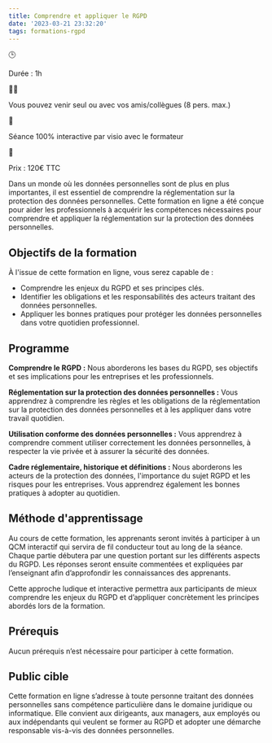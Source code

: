 ```yaml
---
title: Comprendre et appliquer le RGPD
date: '2023-03-21 23:32:20'
tags: formations-rgpd
---
```


🕒

Durée : 1h

👨‍🎓

Vous pouvez venir seul ou avec vos amis/collègues (8 pers. max.)

👋

Séance 100% interactive par visio avec le formateur

🛒

Prix : 120€ TTC

Dans un monde où les données personnelles sont de plus en plus importantes, il est essentiel de comprendre la réglementation sur la protection des données personnelles. Cette formation en ligne a été conçue pour aider les professionnels à acquérir les compétences nécessaires pour comprendre et appliquer la réglementation sur la protection des données personnelles.

## Objectifs de la formation

À l'issue de cette formation en ligne, vous serez capable de :

- Comprendre les enjeux du RGPD et ses principes clés.
- Identifier les obligations et les responsabilités des acteurs traitant des données personnelles.
- Appliquer les bonnes pratiques pour protéger les données personnelles dans votre quotidien professionnel.

## Programme

**Comprendre le RGPD :** Nous aborderons les bases du RGPD, ses objectifs et ses implications pour les entreprises et les professionnels.

**Réglementation sur la protection des données personnelles :** Vous apprendrez à comprendre les règles et les obligations de la réglementation sur la protection des données personnelles et à les appliquer dans votre travail quotidien.

**Utilisation conforme des données personnelles :** Vous apprendrez à comprendre comment utiliser correctement les données personnelles, à respecter la vie privée et à assurer la sécurité des données.

**Cadre réglementaire, historique et définitions :** Nous aborderons les acteurs de la protection des données, l'importance du sujet RGPD et les risques pour les entreprises. Vous apprendrez également les bonnes pratiques à adopter au quotidien.

## Méthode d'apprentissage

Au cours de cette formation, les apprenants seront invités à participer à un QCM interactif qui servira de fil conducteur tout au long de la séance. Chaque partie débutera par une question portant sur les différents aspects du RGPD. Les réponses seront ensuite commentées et expliquées par l’enseignant afin d’approfondir les connaissances des apprenants.

Cette approche ludique et interactive permettra aux participants de mieux comprendre les enjeux du RGPD et d’appliquer concrètement les principes abordés lors de la formation.

## Prérequis

Aucun prérequis n’est nécessaire pour participer à cette formation.

## Public cible

Cette formation en ligne s’adresse à toute personne traitant des données personnelles sans compétence particulière dans le domaine juridique ou informatique. Elle convient aux dirigeants, aux managers, aux employés ou aux indépendants qui veulent se former au RGPD et adopter une démarche responsable vis-à-vis des données personnelles.

